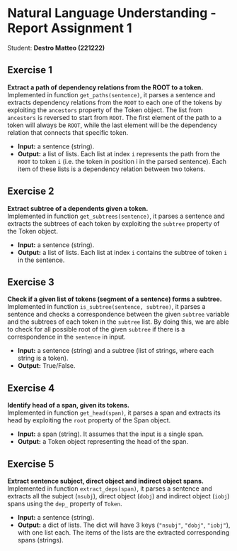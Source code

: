 # Natural Language Understanding - Report Assignment 1 
Student: **Destro Matteo (221222)**

## Exercise 1
**Extract a path of dependency relations from the ROOT to a token.** \
Implemented in function `get_paths(sentence)`, it parses a sentence and extracts dependency relations from the `ROOT` to each one of the tokens by exploiting the `ancestors` property of the Token object. The list from `ancestors` is reversed to start from `ROOT`. The first element of the path to a token will always be `ROOT`, while the last element will be the dependency relation that connects that specific token.
- **Input:** a sentence (string).
- **Output:** a list of lists. Each list at index `i` represents the path from the `ROOT` to token `i` (i.e. the token in position i in the parsed sentence). Each item of these lists is a dependency relation between two tokens.

## Exercise 2
**Extract subtree of a dependents given a token.** \
Implemented in function `get_subtrees(sentence)`, it parses a sentence and extracts the subtrees of each token by exploiting the `subtree` property of the Token object.
- **Input:** a sentence (string).
- **Output:** a list of lists. Each list at index `i` contains the subtree of token `i` in the sentence.

## Exercise 3
**Check if a given list of tokens (segment of a sentence) forms a subtree.** \
Implemented in function `is_subtree(sentence, subtree)`, it parses a sentence and checks a correspondence between the given `subtree` variable and the subtrees of each token in the `subtree` list. By doing this, we are able to check for all possible root of the given `subtree` if there is a correspondence in the `sentence` in input.
- **Input:** a sentence (string) and a subtree (list of strings, where each string is a token).
- **Output:** True/False.

## Exercise 4
**Identify head of a span, given its tokens.** \
Implemented in function `get_head(span)`, it parses a span and extracts its head by exploiting the `root` property of the Span object.
- **Input:** a span (string). It assumes that the input is a single span.
- **Output:** a Token object representing the head of the span.

## Exercise 5
**Extract sentence subject, direct object and indirect object spans.** \
Implemented in function `extract_deps(span)`, it parses a sentence and extracts all the subject (`nsubj`), direct object (`dobj`) and indirect object (`iobj`) spans using the `dep_` property of `Token`.
- **Input:** a sentence (string).
- **Output:** a dict of lists. The dict will have 3 keys (`"nsubj"`, `"dobj"`, `"iobj"`), with one list each. The items of the lists are the extracted corresponding spans (strings).